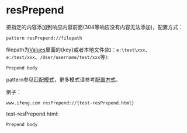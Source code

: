 # resPrepend

把指定的内容添加到响应内容前面(304等响应没有内容无法添加)，配置方式：

	pattern resPrepend://filepath
	
filepath为[Values](http://local.whistlejs.com/#values)里面的{key}或者本地文件(如：`e:\test\xxx`、`e:/test/xxx`、`/User/username/test/xxx`等):

	Prepend body

pattern参见[匹配模式](../pattern.html)，更多模式请参考[配置方式](../mode.html)。

例子：

	www.ifeng.com resPrepend://{test-resPrepend.html}
	

test-resPrepend.html:

	Prepend body
	